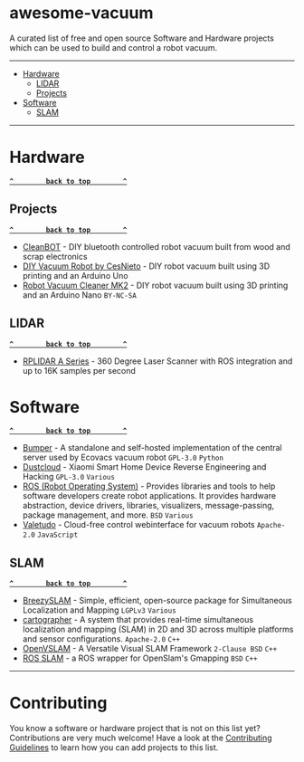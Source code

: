 # awesome-vacuum

A curated list of free and open source Software and Hardware projects which can be used to build and control a robot vacuum.

--------------------

- [Hardware](#hardware)
  - [LIDAR](#lidar)
  - [Projects](#projects)
- [Software](#software)
  - [SLAM](#slam)

--------------------

# Hardware

**[`^        back to top        ^`](#)**

## Projects

**[`^        back to top        ^`](#)**

- [CleanBOT](https://www.instructables.com/CleanBOT/) - DIY bluetooth controlled robot vacuum built from wood and scrap electronics
- [DIY Vacuum Robot by CesNieto](https://www.instructables.com/Build-Your-Own-Vacuum-Robot/) - DIY robot vacuum built using 3D printing and an Arduino Uno
- [Robot Vacuum Cleaner MK2](https://www.myminifactory.com/object/3d-print-101108) - DIY robot vacuum built using 3D printing and an Arduino Nano `BY-NC-SA`

## LIDAR

**[`^        back to top        ^`](#)**

- [RPLIDAR A Series](https://www.slamtec.com/en/Lidar/A1) - 360 Degree Laser Scanner with ROS integration and up to 16K samples per second

# Software

**[`^        back to top        ^`](#)**

- [Bumper](https://github.com/bmartin5692/bumper) - A standalone and self-hosted implementation of the central server used by Ecovacs vacuum robot `GPL-3.0` `Python`
- [Dustcloud](https://github.com/dgiese/dustcloud) - Xiaomi Smart Home Device Reverse Engineering and Hacking `GPL-3.0` `Various`
- [ROS (Robot Operating System)](https://wiki.ros.org/) - Provides libraries and tools to help software developers create robot applications. It provides hardware abstraction, device drivers, libraries, visualizers, message-passing, package management, and more. `BSD` `Various`
- [Valetudo](https://github.com/Hypfer/Valetudo) - Cloud-free control webinterface for vacuum robots `Apache-2.0` `JavaScript`

## SLAM

**[`^        back to top        ^`](#)**

- [BreezySLAM](https://github.com/simondlevy/BreezySLAM) - Simple, efficient, open-source package for Simultaneous Localization and Mapping `LGPLv3` `Various`
- [cartographer](https://github.com/cartographer-project/cartographer) - A system that provides real-time simultaneous localization and mapping (SLAM) in 2D and 3D across multiple platforms and sensor configurations. `Apache-2.0` `C++`
- [OpenVSLAM](https://github.com/xdspacelab/openvslam) - A Versatile Visual SLAM Framework `2-Clause BSD` `C++`
- [ROS SLAM](https://github.com/ros-perception/slam_gmapping) - a ROS wrapper for OpenSlam's Gmapping `BSD` `C++`

--------------------

# Contributing

You know a software or hardware project that is not on this list yet? Contributions are very much welcome! Have a look at the [Contributing Guidelines](.github/CONTRIBUTING.md) to learn how you can add projects to this list.
